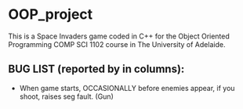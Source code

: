 # OOP_project
This is a Space Invaders game coded in C++ for the Object Oriented Programming COMP SCI 1102 course in The University of Adelaide.

BUG LIST (reported by in columns):
----------------------------------
- When game starts, OCCASIONALLY before enemies appear, if you shoot, raises seg fault. (Gun)